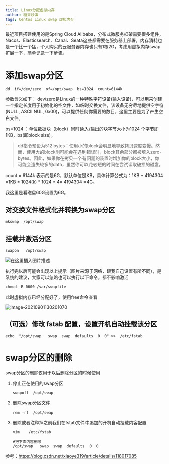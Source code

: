 ```yaml
---
title: Linux分配虚拟内存
author: 糖果炒蛋
tags: Centos Linux swap 虚拟内存
---
```




最近项目搭建使用的是Spring Cloud Alibaba，分布式微服务框架需要很多组件，Nacos、Elasticsearch、Canal、Seata这些都需要在服务器上部署，内存消耗也是一个比一个猛，个人购买的云服务器内存也只有1核2G，考虑用虚拟内存swap扩展一下，简单记录一下步骤。

# 添加swap分区

```shell
dd  if=/dev/zero  of=/opt/swap  bs=1024  count=6144k
```

参数含义如下：
dev/zero是Linux的一种特殊字符设备(输入设备)，可以用来创建一个指定长度用于初始化的空文件，如临时交换文件，该设备无穷尽地提供空字符(NULL, ASCII NUL, 0x00)，可以提供任何你需要的数目，这里主要是为了产生空白文件。

bs=1024 ：单位数据块（block）同时读入/输出的块字节大小为1024 个字节即1KB，bs(即block size)。

> dd指令预设为512 bytes：使用小的block会明显地导致拷贝速度变慢。然而，使用大的block則可能会在遇到错误时，block其余部分都被填入zero-bytes。因此，如果你在拷贝一个有问题的装置时增加你的block大小，你可能会遗失较多的data，虽然你可以花较短的时间在尝试读取破损的磁盘。

count = 6144k 表示的是6G，默认单位是KB，具体计算公式为：1KB * 4194304 =1KB * 1024(k) * 1024 * 4= 4194304 =4G。

我这里是看磁盘60G设置为6G。

## 对交换文件格式化并转换为swap分区

```shell
mkswap  /opt/swap
```

## 挂载并激活分区

```shell
swapon   /opt/swap
```

![在这里插入图片描述](https://cdn.jsdelivr.net/gh/GroundZeros/ImageHost@main/images/202109011259861.png)

执行完以后可能会出现以上提示（图片来源于网络，跟我自己设置有所不同），是系统的建议，大家可以忽略也可以执行以下命令，都不影响激活

```shell
chmod -R 0600 /var/swapfile
```

此时虚拟内存已经分配好了，使用free命令查看

![image-20210901130201070](https://cdn.jsdelivr.net/gh/GroundZeros/ImageHost@main/images/202109011302099.png)

## （可选）修改 fstab 配置，设置开机自动挂载该分区

```shell
echo  "/opt/swap   swap  swap  defaults  0  0" >>  /etc/fstab
```



# swap分区的删除

swap分区的删除仅用于以后删除分区的时候使用

1. 停止正在使用的swap分区

   ```shell
   swapoff  /opt/swap
   ```

   

2. 删除swap分区文件

   ```shell
   rem -rf  /opt/swap
   ```

   

3. 删除或者注释掉之前我们在fstab文件中追加的开机自动挂载内容配置

   ```shell
   vim    /etc/fstab
   
   #把下面内容删除
   /opt/swap   swap  swap  defaults  0  0
   ```



参考：<https://blog.csdn.net/xiaoye319/article/details/118017085>

